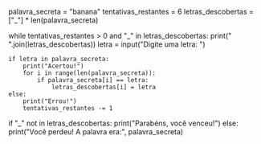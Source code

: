 palavra_secreta = "banana"
tentativas_restantes = 6
letras_descobertas = ["_"] * len(palavra_secreta)

while tentativas_restantes > 0 and "_" in letras_descobertas:
    print(" ".join(letras_descobertas))
    letra = input("Digite uma letra: ")

    if letra in palavra_secreta:
        print("Acertou!")
        for i in range(len(palavra_secreta)):
            if palavra_secreta[i] == letra:
                letras_descobertas[i] = letra
    else:
        print("Errou!")
        tentativas_restantes -= 1

if "_" not in letras_descobertas:
    print("Parabéns, você venceu!")
else:
    print("Você perdeu! A palavra era:", palavra_secreta)

